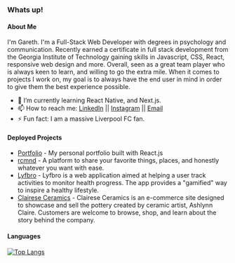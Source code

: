 ### **Whats up!**

#### **About Me**

I'm Gareth. I'm a Full-Stack Web Developer with degrees in psychology and communication. Recently earned a certificate in full stack development from the Georgia Institute of Technology gaining skills in Javascript, CSS, React, responsive web design and more. Overall, seen as a great team player who is always keen to learn, and willing to go the extra mile. When it comes to projects I work on, my goal is to always have the end user in mind in order to give them the best experience possible. 

- 🌱 I’m currently learning React Native, and Next.js.
- 📫 How to reach me: [LinkedIn](https://www.linkedin.com/in/garethtflynn/) || [Instagram](https://www.instagram.com/garethtflynn/) || [Email](mailto:gareth.t.flynn@gmail.com)
- ⚡ Fun fact: I am a massive Liverpool FC fan.


#### **Deployed Projects**

* [Portfolio](https://garethflynn.dev/) - My personal portfolio built with React.js
* [rcmnd](https://rcmnd.vercel.app/) - A platform to share your favorite things, places, and honestly whatever you want with ease.
* [Lyfbro](https://lyfbrohealth.herokuapp.com/) - Lyfbro is a web application aimed at helping a user track activities to monitor health progress. The app provides a "gamified" way to inspire a healthy lifestyle.
* [Clairese Ceramics](https://claireseceramics.herokuapp.com/) - Clairese Ceramics is an e-commerce site designed to showcase and sell the pottery created by ceramic artist, Ashlynn Claire. Customers are welcome to browse, shop, and learn about the story behind the company.


#### **Languages**


[![Top Langs](https://github-readme-stats.vercel.app/api/top-langs/?username=garethtflynn&layout=compact&theme=vision-friendly-dark)](https://github.com/anuraghazra/github-readme-stats)



<!--
**garethtflynn/garethtflynn** is a ✨ _special_ ✨ repository because its `README.md` (this file) appears on your GitHub profile.

Here are some ideas to get you started:

- 🔭 I’m currently working on ...
- 🌱 I’m currently learning ...
- 👯 I’m looking to collaborate on ...
- 🤔 I’m looking for help with ...
- 💬 Ask me about ...
- 📫 How to reach me: ...
- 😄 Pronouns: ...
- ⚡ Fun fact: ...
-->
